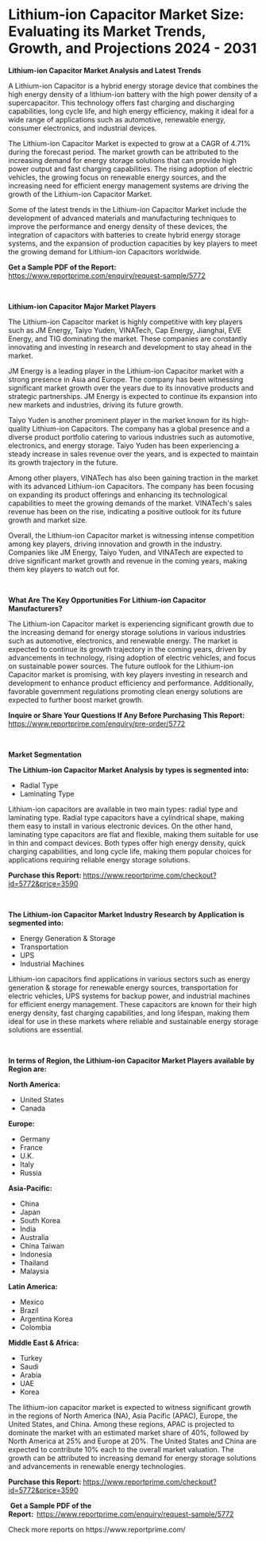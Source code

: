 <p><h1>Lithium-ion Capacitor Market Size: Evaluating its Market Trends, Growth, and Projections 2024 - 2031</h1></p><p><strong>Lithium-ion Capacitor Market Analysis and Latest Trends</strong></p>
<p><p>A Lithium-ion Capacitor is a hybrid energy storage device that combines the high energy density of a lithium-ion battery with the high power density of a supercapacitor. This technology offers fast charging and discharging capabilities, long cycle life, and high energy efficiency, making it ideal for a wide range of applications such as automotive, renewable energy, consumer electronics, and industrial devices.</p><p>The Lithium-ion Capacitor Market is expected to grow at a CAGR of 4.71% during the forecast period. The market growth can be attributed to the increasing demand for energy storage solutions that can provide high power output and fast charging capabilities. The rising adoption of electric vehicles, the growing focus on renewable energy sources, and the increasing need for efficient energy management systems are driving the growth of the Lithium-ion Capacitor Market.</p><p>Some of the latest trends in the Lithium-ion Capacitor Market include the development of advanced materials and manufacturing techniques to improve the performance and energy density of these devices, the integration of capacitors with batteries to create hybrid energy storage systems, and the expansion of production capacities by key players to meet the growing demand for Lithium-ion Capacitors worldwide.</p></p>
<p><strong>Get a Sample PDF of the Report:&nbsp;</strong> <a href="https://www.reportprime.com/enquiry/request-sample/5772">https://www.reportprime.com/enquiry/request-sample/5772</a></p>
<p>&nbsp;</p>
<p><strong>Lithium-ion Capacitor Major Market Players</strong></p>
<p><p>The Lithium-ion Capacitor market is highly competitive with key players such as JM Energy, Taiyo Yuden, VINATech, Cap Energy, Jianghai, EVE Energy, and TIG dominating the market. These companies are constantly innovating and investing in research and development to stay ahead in the market.</p><p>JM Energy is a leading player in the Lithium-ion Capacitor market with a strong presence in Asia and Europe. The company has been witnessing significant market growth over the years due to its innovative products and strategic partnerships. JM Energy is expected to continue its expansion into new markets and industries, driving its future growth.</p><p>Taiyo Yuden is another prominent player in the market known for its high-quality Lithium-ion Capacitors. The company has a global presence and a diverse product portfolio catering to various industries such as automotive, electronics, and energy storage. Taiyo Yuden has been experiencing a steady increase in sales revenue over the years, and is expected to maintain its growth trajectory in the future.</p><p>Among other players, VINATech has also been gaining traction in the market with its advanced Lithium-ion Capacitors. The company has been focusing on expanding its product offerings and enhancing its technological capabilities to meet the growing demands of the market. VINATech's sales revenue has been on the rise, indicating a positive outlook for its future growth and market size.</p><p>Overall, the Lithium-ion Capacitor market is witnessing intense competition among key players, driving innovation and growth in the industry. Companies like JM Energy, Taiyo Yuden, and VINATech are expected to drive significant market growth and revenue in the coming years, making them key players to watch out for.</p></p>
<p>&nbsp;</p>
<p><strong>What Are The Key Opportunities For Lithium-ion Capacitor Manufacturers?</strong></p>
<p><p>The Lithium-ion Capacitor market is experiencing significant growth due to the increasing demand for energy storage solutions in various industries such as automotive, electronics, and renewable energy. The market is expected to continue its growth trajectory in the coming years, driven by advancements in technology, rising adoption of electric vehicles, and focus on sustainable power sources. The future outlook for the Lithium-ion Capacitor market is promising, with key players investing in research and development to enhance product efficiency and performance. Additionally, favorable government regulations promoting clean energy solutions are expected to further boost market growth.</p></p>
<p><strong>Inquire or Share Your Questions If Any Before Purchasing This Report:</strong> <a href="https://www.reportprime.com/enquiry/pre-order/5772">https://www.reportprime.com/enquiry/pre-order/5772</a></p>
<p>&nbsp;</p>
<p><strong>Market Segmentation</strong></p>
<p><strong>The Lithium-ion Capacitor Market Analysis by types is segmented into:</strong></p>
<p><ul><li>Radial Type</li><li>Laminating Type</li></ul></p>
<p><p>Lithium-ion capacitors are available in two main types: radial type and laminating type. Radial type capacitors have a cylindrical shape, making them easy to install in various electronic devices. On the other hand, laminating type capacitors are flat and flexible, making them suitable for use in thin and compact devices. Both types offer high energy density, quick charging capabilities, and long cycle life, making them popular choices for applications requiring reliable energy storage solutions.</p></p>
<p><strong>Purchase this Report:&nbsp;</strong><a href="https://www.reportprime.com/checkout?id=5772&price=3590">https://www.reportprime.com/checkout?id=5772&price=3590</a></p>
<p>&nbsp;</p>
<p><strong>The Lithium-ion Capacitor Market Industry Research by Application is segmented into:</strong></p>
<p><ul><li>Energy Generation & Storage</li><li>Transportation</li><li>UPS</li><li>Industrial Machines</li></ul></p>
<p><p>Lithium-ion capacitors find applications in various sectors such as energy generation & storage for renewable energy sources, transportation for electric vehicles, UPS systems for backup power, and industrial machines for efficient energy management. These capacitors are known for their high energy density, fast charging capabilities, and long lifespan, making them ideal for use in these markets where reliable and sustainable energy storage solutions are essential.</p></p>
<p>&nbsp;</p>
<p><strong>In terms of Region, the Lithium-ion Capacitor Market Players available by Region are:</strong></p>
<p>
    <p> <strong> North America: </strong>
        <ul>
            <li>United States</li>
            <li>Canada</li>
        </ul>
        </p> 
    <p> <strong> Europe: </strong>
        <ul>
            <li>Germany</li>
            <li>France</li>
            <li>U.K.</li>
            <li>Italy</li>
            <li>Russia</li>
        </ul>
        </p> 
    <p> <strong> Asia-Pacific: </strong>
        <ul>
            <li>China</li>
            <li>Japan</li>
            <li>South Korea</li>
            <li>India</li>
            <li>Australia</li>
            <li>China Taiwan</li>
            <li>Indonesia</li>
            <li>Thailand</li>
            <li>Malaysia</li>
        </ul>
        </p> 
    <p> <strong> Latin America: </strong>
        <ul>
            <li>Mexico</li>
            <li>Brazil</li>
            <li>Argentina Korea</li>
            <li>Colombia</li>
        </ul>
        </p> 
    <p> <strong> Middle East & Africa: </strong>
        <ul>
            <li>Turkey</li>
            <li>Saudi</li>
            <li>Arabia</li>
            <li>UAE</li>
            <li>Korea</li>
        </ul>
    </p>
    </p>
<p><p>The lithium-ion capacitor market is expected to witness significant growth in the regions of North America (NA), Asia Pacific (APAC), Europe, the United States, and China. Among these regions, APAC is projected to dominate the market with an estimated market share of 40%, followed by North America at 25% and Europe at 20%. The United States and China are expected to contribute 10% each to the overall market valuation. The growth can be attributed to increasing demand for energy storage solutions and advancements in renewable energy technologies.</p></p>
<p><strong>Purchase this Report: </strong><a href="https://www.reportprime.com/checkout?id=5772&price=3590">https://www.reportprime.com/checkout?id=5772&price=3590</a></p>
<p>&nbsp;<strong>Get a Sample PDF of the Report:&nbsp;&nbsp;</strong><a href="https://www.reportprime.com/enquiry/request-sample/5772">https://www.reportprime.com/enquiry/request-sample/5772</a></p>
<p><strong></strong></p>
<p>Check more reports on https://www.reportprime.com/</p>